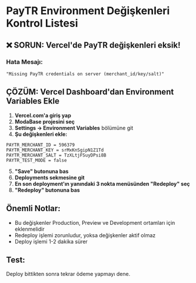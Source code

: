 # PayTR Environment Değişkenleri Kontrol Listesi

## ❌ SORUN: Vercel'de PayTR değişkenleri eksik!

### Hata Mesajı:
```
"Missing PayTR credentials on server (merchant_id/key/salt)"
```

## ÇÖZÜM: Vercel Dashboard'dan Environment Variables Ekle

1. **Vercel.com'a giriş yap**
2. **ModaBase projesini seç**
3. **Settings → Environment Variables** bölümüne git
4. **Şu değişkenleri ekle:**

```
PAYTR_MERCHANT_ID = 596379
PAYTR_MERCHANT_KEY = srMxKnSgipN1Z1Td
PAYTR_MERCHANT_SALT = TzXLtjFSuyDPsi8B
PAYTR_TEST_MODE = false
```

5. **"Save" butonuna bas**
6. **Deployments sekmesine git**
7. **En son deployment'ın yanındaki 3 nokta menüsünden "Redeploy" seç**
8. **"Redeploy" butonuna bas**

## Önemli Notlar:
- Bu değişkenler Production, Preview ve Development ortamları için eklenmelidir
- Redeploy işlemi zorunludur, yoksa değişkenler aktif olmaz
- Deploy işlemi 1-2 dakika sürer

## Test:
Deploy bittikten sonra tekrar ödeme yapmayı dene.